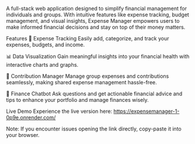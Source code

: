 A full-stack web application designed to simplify financial management for individuals and groups. With intuitive features like expense tracking, budget management, and visual insights, Expense Manager empowers users to make informed financial decisions and stay on top of their money matters.

Features
🌟 Expense Tracking
Easily add, categorize, and track your expenses, budgets, and income.

📊 Data Visualization
Gain meaningful insights into your financial health with interactive charts and graphs.

👥 Contribution Manager
Manage group expenses and contributions seamlessly, making shared expense management hassle-free.

🤖 Finance Chatbot
Ask questions and get actionable financial advice and tips to enhance your portfolio and manage finances wisely.




Live Demo
Experience the live version here:
https://expensemanager-1-0p9e.onrender.com/

Note: If you encounter issues opening the link directly, copy-paste it into your browser.

